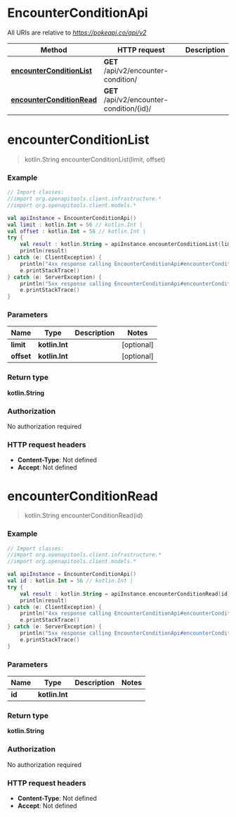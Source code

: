 # EncounterConditionApi

All URIs are relative to *https://pokeapi.co/api/v2*

Method | HTTP request | Description
------------- | ------------- | -------------
[**encounterConditionList**](EncounterConditionApi.md#encounterConditionList) | **GET** /api/v2/encounter-condition/ | 
[**encounterConditionRead**](EncounterConditionApi.md#encounterConditionRead) | **GET** /api/v2/encounter-condition/{id}/ | 


<a name="encounterConditionList"></a>
# **encounterConditionList**
> kotlin.String encounterConditionList(limit, offset)



### Example
```kotlin
// Import classes:
//import org.openapitools.client.infrastructure.*
//import org.openapitools.client.models.*

val apiInstance = EncounterConditionApi()
val limit : kotlin.Int = 56 // kotlin.Int | 
val offset : kotlin.Int = 56 // kotlin.Int | 
try {
    val result : kotlin.String = apiInstance.encounterConditionList(limit, offset)
    println(result)
} catch (e: ClientException) {
    println("4xx response calling EncounterConditionApi#encounterConditionList")
    e.printStackTrace()
} catch (e: ServerException) {
    println("5xx response calling EncounterConditionApi#encounterConditionList")
    e.printStackTrace()
}
```

### Parameters

Name | Type | Description  | Notes
------------- | ------------- | ------------- | -------------
 **limit** | **kotlin.Int**|  | [optional]
 **offset** | **kotlin.Int**|  | [optional]

### Return type

**kotlin.String**

### Authorization

No authorization required

### HTTP request headers

 - **Content-Type**: Not defined
 - **Accept**: Not defined

<a name="encounterConditionRead"></a>
# **encounterConditionRead**
> kotlin.String encounterConditionRead(id)



### Example
```kotlin
// Import classes:
//import org.openapitools.client.infrastructure.*
//import org.openapitools.client.models.*

val apiInstance = EncounterConditionApi()
val id : kotlin.Int = 56 // kotlin.Int | 
try {
    val result : kotlin.String = apiInstance.encounterConditionRead(id)
    println(result)
} catch (e: ClientException) {
    println("4xx response calling EncounterConditionApi#encounterConditionRead")
    e.printStackTrace()
} catch (e: ServerException) {
    println("5xx response calling EncounterConditionApi#encounterConditionRead")
    e.printStackTrace()
}
```

### Parameters

Name | Type | Description  | Notes
------------- | ------------- | ------------- | -------------
 **id** | **kotlin.Int**|  |

### Return type

**kotlin.String**

### Authorization

No authorization required

### HTTP request headers

 - **Content-Type**: Not defined
 - **Accept**: Not defined

